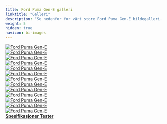 ```yaml
---
title: Ford Puma Gen-E galleri
linktitle: "Galleri"
description: "Se nedenfor for vårt store Ford Puma Gen-E bildegalleri. Klikk på bildene for høyoppløselige versjoner."
weight: 5
hidden: true
navicon: bi-images
---
```

<!-- markdownlint-disable MD033 -->
<div class="row" id ="my-gallery">
	<div class="pswp-grid-item col-6 col-md-4">
		<a href="https://media.evkx.net/multimedia/models/ford/puma/puma_gen-e/exterior_1.jpg"
data-pswp-src="https://media.evkx.net/multimedia/models/ford/puma/puma_gen-e/exterior_1.jpg"
data-pswp-width="3000"
data-pswp-height="2250" 
target="_blank">
			<img src="https://media.evkx.net/multimedia/models/ford/puma/puma_gen-e/exterior_1_xst.jpg" alt="Ford Puma Gen-E" class="img-fluid " />
		</a>
	</div>
	<div class="pswp-grid-item col-6 col-md-4">
		<a href="https://media.evkx.net/multimedia/models/ford/puma/puma_gen-e/exterior_2.jpg"
data-pswp-src="https://media.evkx.net/multimedia/models/ford/puma/puma_gen-e/exterior_2.jpg"
data-pswp-width="3000"
data-pswp-height="2250" 
target="_blank">
			<img src="https://media.evkx.net/multimedia/models/ford/puma/puma_gen-e/exterior_2_xst.jpg" alt="Ford Puma Gen-E" class="img-fluid " />
		</a>
	</div>
	<div class="pswp-grid-item col-6 col-md-4">
		<a href="https://media.evkx.net/multimedia/models/ford/puma/puma_gen-e/exterior_3.jpg"
data-pswp-src="https://media.evkx.net/multimedia/models/ford/puma/puma_gen-e/exterior_3.jpg"
data-pswp-width="3000"
data-pswp-height="2250" 
target="_blank">
			<img src="https://media.evkx.net/multimedia/models/ford/puma/puma_gen-e/exterior_3_xst.jpg" alt="Ford Puma Gen-E" class="img-fluid " />
		</a>
	</div>
	<div class="pswp-grid-item col-6 col-md-4">
		<a href="https://media.evkx.net/multimedia/models/ford/puma/puma_gen-e/exterior_4.jpg"
data-pswp-src="https://media.evkx.net/multimedia/models/ford/puma/puma_gen-e/exterior_4.jpg"
data-pswp-width="3000"
data-pswp-height="2250" 
target="_blank">
			<img src="https://media.evkx.net/multimedia/models/ford/puma/puma_gen-e/exterior_4_xst.jpg" alt="Ford Puma Gen-E" class="img-fluid " />
		</a>
	</div>
	<div class="pswp-grid-item col-6 col-md-4">
		<a href="https://media.evkx.net/multimedia/models/ford/puma/puma_gen-e/exterior_5.jpg"
data-pswp-src="https://media.evkx.net/multimedia/models/ford/puma/puma_gen-e/exterior_5.jpg"
data-pswp-width="3000"
data-pswp-height="2250" 
target="_blank">
			<img src="https://media.evkx.net/multimedia/models/ford/puma/puma_gen-e/exterior_5_xst.jpg" alt="Ford Puma Gen-E" class="img-fluid " />
		</a>
	</div>
	<div class="pswp-grid-item col-6 col-md-4">
		<a href="https://media.evkx.net/multimedia/models/ford/puma/puma_gen-e/exterior_6.jpg"
data-pswp-src="https://media.evkx.net/multimedia/models/ford/puma/puma_gen-e/exterior_6.jpg"
data-pswp-width="3000"
data-pswp-height="2250" 
target="_blank">
			<img src="https://media.evkx.net/multimedia/models/ford/puma/puma_gen-e/exterior_6_xst.jpg" alt="Ford Puma Gen-E" class="img-fluid " />
		</a>
	</div>
	<div class="pswp-grid-item col-6 col-md-4">
		<a href="https://media.evkx.net/multimedia/models/ford/puma/puma_gen-e/exterior_7.jpg"
data-pswp-src="https://media.evkx.net/multimedia/models/ford/puma/puma_gen-e/exterior_7.jpg"
data-pswp-width="3000"
data-pswp-height="2250" 
target="_blank">
			<img src="https://media.evkx.net/multimedia/models/ford/puma/puma_gen-e/exterior_7_xst.jpg" alt="Ford Puma Gen-E" class="img-fluid " />
		</a>
	</div>
	<div class="pswp-grid-item col-6 col-md-4">
		<a href="https://media.evkx.net/multimedia/models/ford/puma/puma_gen-e/headlights_1.jpg"
data-pswp-src="https://media.evkx.net/multimedia/models/ford/puma/puma_gen-e/headlights_1.jpg"
data-pswp-width="3000"
data-pswp-height="2250" 
target="_blank">
			<img src="https://media.evkx.net/multimedia/models/ford/puma/puma_gen-e/headlights_1_xst.jpg" alt="Ford Puma Gen-E" class="img-fluid " />
		</a>
	</div>
	<div class="pswp-grid-item col-6 col-md-4">
		<a href="https://media.evkx.net/multimedia/models/ford/puma/puma_gen-e/interior_1.jpg"
data-pswp-src="https://media.evkx.net/multimedia/models/ford/puma/puma_gen-e/interior_1.jpg"
data-pswp-width="3000"
data-pswp-height="2250" 
target="_blank">
			<img src="https://media.evkx.net/multimedia/models/ford/puma/puma_gen-e/interior_1_xst.jpg" alt="Ford Puma Gen-E" class="img-fluid " />
		</a>
	</div>
	<div class="pswp-grid-item col-6 col-md-4">
		<a href="https://media.evkx.net/multimedia/models/ford/puma/puma_gen-e/main_1.jpg"
data-pswp-src="https://media.evkx.net/multimedia/models/ford/puma/puma_gen-e/main_1.jpg"
data-pswp-width="3000"
data-pswp-height="2250" 
target="_blank">
			<img src="https://media.evkx.net/multimedia/models/ford/puma/puma_gen-e/main_1_xst.jpg" alt="Ford Puma Gen-E" class="img-fluid " />
		</a>
	</div>
	<div class="pswp-grid-item col-6 col-md-4">
		<a href="https://media.evkx.net/multimedia/models/ford/puma/puma_gen-e/screens_1.jpg"
data-pswp-src="https://media.evkx.net/multimedia/models/ford/puma/puma_gen-e/screens_1.jpg"
data-pswp-width="3000"
data-pswp-height="2200" 
target="_blank">
			<img src="https://media.evkx.net/multimedia/models/ford/puma/puma_gen-e/screens_1_xst.jpg" alt="Ford Puma Gen-E" class="img-fluid " />
		</a>
	</div>
	<div class="pswp-grid-item col-6 col-md-4">
		<a href="https://media.evkx.net/multimedia/models/ford/puma/puma_gen-e/trunk_1.jpg"
data-pswp-src="https://media.evkx.net/multimedia/models/ford/puma/puma_gen-e/trunk_1.jpg"
data-pswp-width="3000"
data-pswp-height="2086" 
target="_blank">
			<img src="https://media.evkx.net/multimedia/models/ford/puma/puma_gen-e/trunk_1_xst.jpg" alt="Ford Puma Gen-E" class="img-fluid " />
		</a>
	</div>
	<div class="pswp-grid-item col-6 col-md-4">
		<a href="https://media.evkx.net/multimedia/models/ford/puma/puma_gen-e/trunk_2.jpg"
data-pswp-src="https://media.evkx.net/multimedia/models/ford/puma/puma_gen-e/trunk_2.jpg"
data-pswp-width="3000"
data-pswp-height="2086" 
target="_blank">
			<img src="https://media.evkx.net/multimedia/models/ford/puma/puma_gen-e/trunk_2_xst.jpg" alt="Ford Puma Gen-E" class="img-fluid " />
		</a>
	</div>
</div>
<script type="module">
  import PhotoSwipeLightbox from '/js/photoswipe-lightbox.esm.js';
    const lightbox = new PhotoSwipeLightbox({
       gallery: '#my-gallery',
        children: 'a',
        pswpModule: () => import('/js/photoswipe.esm.js')
    });
lightbox.init();
</script>
<div class="mt-3 mb-3">
<a href="../specifications/" class="text-decoration-none text-black">
<strong><i class="bi-arrow-left"></i> Spesifikasjoner </strong>
</a>
<a href="../reviews/" class="text-decoration-none text-black float-end">
<strong>Tester <i class="bi-arrow-right"></i></strong>
</a>
</div>
